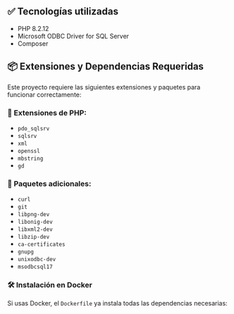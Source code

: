 ## ✅ Tecnologías utilizadas

- PHP 8.2.12
- Microsoft ODBC Driver for SQL Server
- Composer

## 📦 Extensiones y Dependencias Requeridas

Este proyecto requiere las siguientes extensiones y paquetes para funcionar correctamente:

### 🔧 Extensiones de PHP:
- `pdo_sqlsrv`
- `sqlsrv`
- `xml`
- `openssl`
- `mbstring`
- `gd`

### 📌 Paquetes adicionales:
- `curl`
- `git`
- `libpng-dev`
- `libonig-dev`
- `libxml2-dev`
- `libzip-dev`
- `ca-certificates`
- `gnupg`
- `unixodbc-dev`
- `msodbcsql17`

### 🛠 Instalación en Docker
Si usas Docker, el `Dockerfile` ya instala todas las dependencias necesarias:

